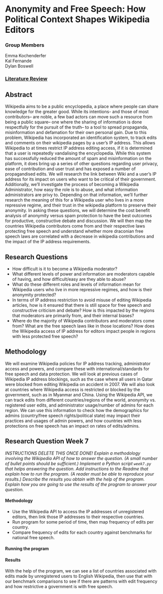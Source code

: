 # Anonymity and Free Speech: How Political Context Shapes Wikipedia Editors
### Group Members
Emma Kochenderfer  
Kal Fernande  
Dylan Boswell  
### [Literature Review](https://github.com/kochenderferc/wikipedia-political-context/blob/main/literature-review.md)
## Abstract
Wikipedia aims to be a public encyclopedia, a place where people can share knowledge for the greater good. While its intentions- and those of most contributors– are noble, a few bad actors can move such a resource from being a public square– one where the sharing of information is done respectfully for the pursuit of the truth– to a tool to spread propaganda, misinformation and defamation for their own personal gain. Due to this problem, Wikipedia has incorporated an identification system, to track edits and comments on their wikipedia pages by a user’s IP address. This allows Wikipedia to at times restrict IP address editing access, if it is determined that a user is repeatedly vandalising the encyclopedia. While this system has successfully reduced the amount of spam and misinformation on the platform, it does bring up a series of other questions regarding user privacy, ease of contribution and user trust and has exposed a number of propagandised edits. We will research the link between Wiki and a user’s IP address for its impact on users who want to be critical of their government. Additionally, we’ll investigate the process of becoming a Wikipedia Administrator, how easy the role is to abuse, and what information administrators are privy to. Depending on that information, we’ll further research the meaning of this for a Wikipedia user who lives in a more repressive regime, and their trust in the wikipedia platform to preserve their anonymity. In asking these questions, we will determine the cost benefit analysis of anonymity versus spam protection to have the best outcomes for productive, constructive debate and discussion. We will then map the countries Wikipedia contributors come from and their respective laws protecting free speech and understand whether more draconian free speech laws are correlated with a decrease in wikipedia contributions and the impact of the IP address requirements.
## Research Questions
* How difficult is it to become a Wikipedia moderator?
* What different levels of power and information are moderators capable of having, and how difficult/easy are they able to abuse?
* What do these different roles and levels of information mean for Wikipedia users who live in more repressive regimes, and how is their anonymity protected?
* In terms of IP address restriction to avoid misuse of editing Wikipedia articles, how is it ensured that there is still space for free speech and constructive criticism and debate? How is this impacted by the regions that moderators are primarily from, and their internal biases?
* Where do the majority of Wikipedia contributors and moderators come from? What are the free speech laws like in those locations? How does the Wikipedia access of IP address for editors impact people in regions with less protected free speech?
## Methodology
We will examine Wikipedia policies for IP address tracking, administrator access and powers, and compare these with international/standards for free speech and data protection. We will look at previous cases of Wikipedia IP address blockings, such as the case where all users in Qatar were blocked from editing Wikipedia on accident in 2007. We will also look at countries where Wikipedia access is restricted or blocked by the government, such as in Myanmar and China. Using the Wikipedia API, we can track edits from different countries/regions of the world, anonymity vs. registered user edits, and administrator usage/number of admins for each region. We can use this information to check how the demographics for admins (country/free speech rights/political state) may impact their practices and usages of admin powers, and how countries with less protections on free speech has an impact on rates of edits/admins.
## Research Question Week 7
*INSTRUCTIONS DELETE THIS ONCE DONE! Explain a methodology involving the Wikipedia API of how to answer the question. (A small number of bullet points should be sufficient.)
Implement a Python script `week7.py` that helps answering the question.
Add instructions to the Readme that explain how to run the program. (A reader must be able to reproduce your results.)
Describe the results you obtain with the help of the program.
Explain how you are going to use the results of the program to answer your question.*
#### Methodology
* Use the Wikipedia API to access the IP addresses of unregistered editors, then link those IP addresses to their respective countries.
* Run program for some period of time, then map frequency of edits per country.
* Compare frequency of edits for each country against benchmarks for national free speech.
#### Running the program
#### Results
With the help of the program, we can see a list of countries associated with edits made by unregistered users to English Wikipedia, then use that with our benchmark comparisons to see if there are patterns with edit frequency and how restrictive a government is with free speech. 


